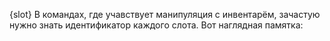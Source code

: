 {slot} В командах, где учавствует манипуляция с инвентарём, зачастую нужно знать идентификатор каждого слота. Вот наглядная памятка: